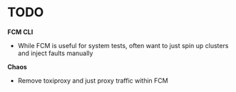 # TODO

**FCM CLI**
* While FCM is useful for system tests, often want to just spin up clusters and
inject faults manually

**Chaos**
* Remove toxiproxy and just proxy traffic within FCM
